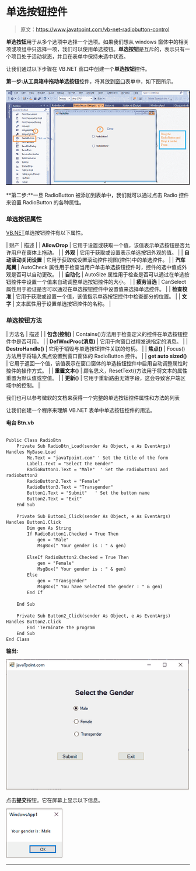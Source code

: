# 单选按钮控件

> 原文：<https://www.javatpoint.com/vb-net-radiobutton-control>

**单选按钮**用于从多个选项中选择一个选项。如果我们想从 windows 窗体中的相关项或项组中只选择一项，我们可以使用单选按钮。**单选按钮**是互斥的，表示只有一个项目处于活动状态，并且在表单中保持未选中状态。

让我们通过以下步骤在 VB.NET 窗口中创建一个**单选按钮**控件。

**第一步:**从工具箱中拖动**单选按钮**控件，将其放到[窗口](https://www.javatpoint.com/windows)表单中，如下图所示。

![RadioButton Control](img/c9df78f7199ce7f687e576c5e8f5b132.png)

**第二步:**一旦 RadioButton 被添加到表单中，我们就可以通过点击 Radio 控件来设置 RadioButton 的各种属性。

### 单选按钮属性

[VB.NET](https://www.javatpoint.com/vb-net)单选按钮控件有以下属性。

| 财产 | 描述 |
| **AllowDrop** | 它用于设置或获取一个值，该值表示单选按钮是否允许用户在窗体上拖动。 |
| **外观** | 它用于获取或设置表示单选按钮外观的值。 |
| **自动滚动关闭设置** | 它用于获取或设置滚动控件视图(控件)中的单选控件。 |
| **汽车尾翼** | AutoCheck 属性用于检查当用户单击单选按钮控件时，控件的选中值或外观是否可以自动更改。 |
| **自动化** | AutoSize 属性用于检查是否可以通过在单选按钮控件中设置一个值来自动调整单选按钮控件的大小。 |
| **疲劳当选** | CanSelect 属性用于验证是否可以通过在单选按钮控件中设置值来选择单选控件。 |
| **检查校准** | 它用于获取或设置一个值，该值指示单选按钮控件中检查部分的位置。 |
| **文字** | 文本属性用于设置单选按钮控件的名称。 |

### 单选按钮方法

| 方法名 | 描述 |
| **包含(控制)** | Contains()方法用于检查定义的控件在单选按钮控件中是否可用。 |
| **DefWndProc(消息)** | 它用于向窗口过程发送指定的消息。 |
| **DestroHandle()** | 它用于销毁与单选按钮控件关联的句柄。 |
| **焦点()** | Focus()方法用于将输入焦点设置到窗口窗体的 RadioButton 控件。 |
| **get auto sized()** | 它用于返回一个值，该值表示在窗口窗体的单选按钮控件中启用自动调整属性时控件的操作方式。 |
| **重置文本()** | 顾名思义，ResetText()方法用于将文本的属性重置为默认值或空值。 |
| **更新()** | 它用于重新路由无效字段，这会导致客户端区域中的控制。 |

我们也可以参考微软的文档来获得一个完整的单选按钮控件属性和方法的列表

让我们创建一个程序来理解 VB.NET 表单中单选按钮控件的用法。

**电台 Btn.vb**

```

Public Class RadioBtn
    Private Sub RadioBtn_Load(sender As Object, e As EventArgs) Handles MyBase.Load
        Me.Text = "javaTpoint.com" ' Set the title of the form
        Label1.Text = "Select the Gender"
        RadioButton1.Text = "Male"  ' Set the radiobutton1 and radiobutton2
        RadioButton2.Text = "Female"
        RadioButton3.Text = "Transgender"
        Button1.Text = "Submit"   ' Set the button name
        Button2.Text = "Exit"
    End Sub

    Private Sub Button1_Click(sender As Object, e As EventArgs) Handles Button1.Click
        Dim gen As String
        If RadioButton1.Checked = True Then
            gen = "Male"
            MsgBox(" Your gender is : " & gen)

        ElseIf RadioButton2.Checked = True Then
            gen = "Female"
            MsgBox(" Your gender is : " & gen)
        Else
            gen = "Transgender"
            MsgBox(" You have Selected the gender : " & gen)
        End If

    End Sub

    Private Sub Button2_Click(sender As Object, e As EventArgs) Handles Button2.Click
        End 'Terminate the program
    End Sub
End Class

```

**输出:**

![RadioButton Control](img/c3affe00faecb8f5b85f7a44052ff7a1.png)

点击**提交**按钮。它在屏幕上显示以下信息。

![RadioButton Control](img/bebff0fca662f1afd23d5cd4ad3fec1f.png)

* * *